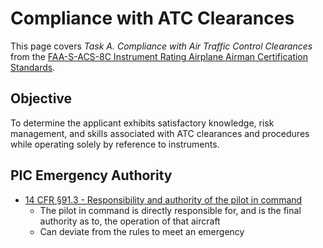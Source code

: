 # Compliance with ATC Clearances

This page covers *Task A. Compliance with Air Traffic Control Clearances* from the [FAA-S-ACS-8C Instrument Rating Airplane Airman Certification Standards](https://www.faa.gov/training_testing/testing/acs/instrument_rating_airplane_acs_8.pdf).

## Objective

To determine the applicant exhibits satisfactory knowledge, risk management, and skills associated with ATC clearances and procedures while operating solely by reference to instruments.

<!--@include: ./docs/src/includes/clearances.md | shift:1-->
<!--@include: ./docs/src/includes/departure-procedures.md | shift:1-->

## PIC Emergency Authority

* [14 CFR &sect;91.3 - Responsibility and authority of the pilot in command](https://www.ecfr.gov/current/title-14/chapter-I/subchapter-F/part-91/subpart-A/section-91.3)
  * The pilot in command is directly responsible for, and is the final authority as to, the operation of that aircraft
  * Can deviate from the rules to meet an emergency

<!--@include: ./docs/src/includes/emergencies/lost-comms.md | shift:2-->
